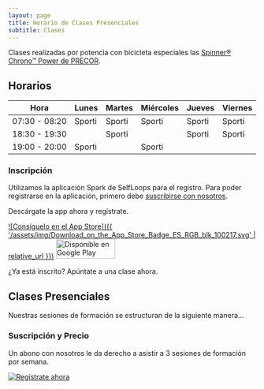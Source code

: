 ```yaml
---
layout: page
title: Horario de Clases Presenciales
subtitle: Clases
---
```


Clases realizadas por potencia con bicicleta especiales las  [Spinner® Chrono™ Power de PRECOR](https://spinning.com/content/pdfs/owners-manual/chrono-power.pdf).

## Horarios

| Hora | Lunes | Martes | Miércoles | Jueves | Viernes |
|------|-------|--------|-----------|--------|---------|
| 07:30 - 08:20 | Sporti | Sporti | Sporti | Sporti | Sporti |
| 18:30 - 19:30 |  | Sporti |  | Sporti | Sporti |
| 19:00 - 20:00 | Sporti |  | Sporti |  |  |

### Inscripción

Utilizamos la aplicación Spark de SelfLoops para el registro. Para poder registrarse en la aplicación, primero debe [suscribirse con nosotros](#Precio).

Descárgate la app ahora y regístrate.

[![Consíguelo en el App Store]({{ '/assets/img/Download_on_the_App_Store_Badge_ES_RGB_blk_100217.svg' | relative_url }})](https://apps.apple.com/us/app/selfloops-spark/id1282997660?platform=iphone)
<a href='https://play.google.com/store/apps/details?id=selfloops.com.sloopsgroupfitness&pcampaignid=pcampaignidMKT-Other-global-all-co-prtnr-py-PartBadge-Mar2515-1'><img alt='Disponible en Google Play' src='https://play.google.com/intl/en_us/badges/static/images/badges/es_badge_web_generic.png' width="120" height="40"/></a>

¿Ya está inscrito? Apúntate a una clase ahora.

## Clases Presenciales

Nuestras sesiones de formación se estructuran de la siguiente manera...


<a name=Precio></a>

### Suscripción y Precio

Un abono con nosotros le da derecho a asistir a 3 sesiones de formación por semana.

[![Regístrate ahora](https://dabuttonfactory.com/button.png?t=Reg%C3%ADstrate+ahora&f=Open+Sans-Bold&ts=26&tc=fff&hp=45&vp=20&c=11&bgt=unicolored&bgc=8694ff)]((mailto:robbiebike@gmx.ch?subject=Suscripci%C3%B3n%20Clases%20Presencialses%20de%20Sporti&body=Me%20gustar%C3%ADa%20inscribirme%20en%20las%20clases%20presenciales.%0A%0APor%20favor%2C%20facil%C3%ADtenme%20m%C3%A1s%20instrucciones.%0A%0AUn%20cordial%20saludo))